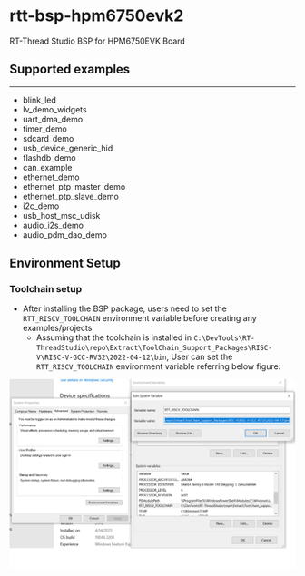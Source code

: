 # rtt-bsp-hpm6750evk2

RT-Thread Studio BSP for HPM6750EVK Board

## Supported examples

***

- blink_led
- lv_demo_widgets
- uart_dma_demo
- timer_demo
- sdcard_demo
- usb_device_generic_hid
- flashdb_demo
- can_example
- ethernet_demo
- ethernet_ptp_master_demo
- ethernet_ptp_slave_demo
- i2c_demo
- usb_host_msc_udisk
- audio_i2s_demo
- audio_pdm_dao_demo

## Environment Setup

### Toolchain setup

- After installing the BSP package, users need to set the `RTT_RISCV_TOOLCHAIN` environment variable before creating any examples/projects
    - Assuming that the toolchain is installed in `C:\DevTools\RT-ThreadStudio\repo\Extract\ToolChain_Support_Packages\RISC-V\RISC-V-GCC-RV32\2022-04-12\bin`, User can set the `RTT_RISCV_TOOLCHAIN` environment variable referring below figure:

![Set RTT_RISCV_TOOLCHAIN environment variable](documents/images/set_rtt_riscv_toolchain_env.png)